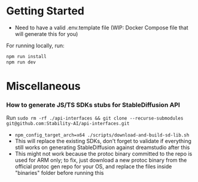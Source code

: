 # Getting Started

- Need to have a valid .env.template file (WIP: Docker Compose file that will generate this for you)

For running locally, run:
```javascript
npm run install
npm run dev
```

# Miscellaneous
### How to generate JS/TS SDKs stubs for StableDiffusion API

Run ```sudo rm -rf ./api-interfaces && git clone --recurse-submodules git@github.com:Stability-AI/api-interfaces.git```

- `npm_config_target_arch=x64 ./scripts/download-and-build-sd-lib.sh`
- This will replace the existing SDKs, don't forget to validate if everything still works on generating StableDiffusion against dreamstudio after this
- This might not work because the protoc binary committed to the repo is used for ARM only; to fix, just download a new protoc binary from the official protoc gen repo for your OS, and replace the files inside "binaries" folder before running this